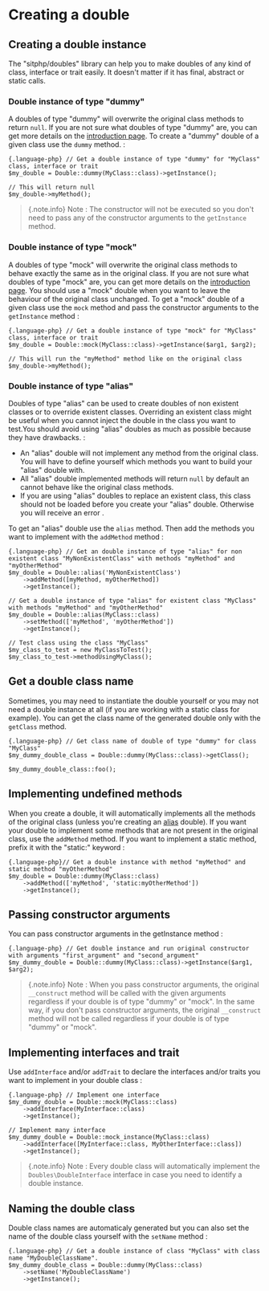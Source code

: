 # Creating a double

## Creating a double instance
The "sitphp/doubles" library can help you to make doubles of any kind of class, interface or trait easily. It doesn't matter if it has final, abstract or static calls.

### Double instance of type "dummy"
A doubles of type "dummy" will overwrite the original class methods to return `null`. If you are not sure what doubles of type "dummy" are, you can get more details on the [introduction page](/doc/intro). To create a "dummy" double of a given class use the `dummy` method.  :
    
    {.language-php} // Get a double instance of type "dummy" for "MyClass" class, interface or trait 
    $my_double = Double::dummy(MyClass::class)->getInstance();

    // This will return null
    $my_double->myMethod();
        
> {.note.info} Note : The constructor will not be executed so you don't need to pass any of the constructor arguments to the `getInstance` method.
        
### Double instance of type "mock"
A doubles of type "mock" will overwrite the original class methods to behave exactly the same as in the original class. If you are not sure what doubles of type "mock" are, you can get more details on the [introduction page](/doc/intro). You should use a "mock" double when you want to leave the behaviour of the original class unchanged. To get a "mock" double of a given class use the `mock` method and pass the constructor arguments to the `getInstance` method :
            
    {.language-php} // Get a double instance of type "mock" for "MyClass" class, interface or trait
    $my_double = Double::mock(MyClass::class)->getInstance($arg1, $arg2);
    
    // This will run the "myMethod" method like on the original class
    $my_double->myMethod();

        
### Double instance of type "alias"          
Doubles of type "alias" can be used to create doubles of non existent classes or to override existent classes. Overriding an existent class might be useful when you cannot inject the double in the class you want to test.You should avoid using "alias" doubles as much as possible because they have drawbacks. :

- An "alias" double will not implement any method from the original class. You will have to define yourself which methods you want to build your "alias" double with.
- All "alias" double implemented methods will return `null` by default an cannot behave like the original class methods.
- If you are using "alias" doubles to replace an existent class, this class should not be loaded before you create your "alias" double. Otherwise you will receive an error .
                
To get an "alias" double use the `alias` method. Then add the methods you want to implement with the `addMethod` method :

    {.language-php} // Get an double instance of type "alias" for non existent class "MyNonExistentClass" with methods "myMethod" and "myOtherMethod"
    $my_double = Double::alias('MyNonExistentClass')
        ->addMethod([myMethod, myOtherMethod])
        ->getInstance();
    
    // Get a double instance of type "alias" for existent class "MyClass" with methods "myMethod" and "myOtherMethod"
    $my_double = Double::alias(MyClass::class)
        ->setMethod(['myMethod', 'myOtherMethod'])
        ->getInstance();

    // Test class using the class "MyClass"
    $my_class_to_test = new MyClassToTest();
    $my_class_to_test->methodUsingMyClass();

## Get a double class name
Sometimes, you may need to instantiate the double yourself or you may not need a double instance at all (if you are working with a static class for example). You can get the class name of the generated double only with the `getClass` method.
    
    {.language-php} // Get class name of double of type "dummy" for class "MyClass"
    $my_dummy_double_class = Double::dummy(MyClass::class)->getClass();
    
    $my_dummy_double_class::foo();
    
        
## Implementing undefined methods
When you create a double, it will automatically implements all the methods of the original class (unless you're creating an [alias](#double-instance-of-type-alias) double). If you want your double to implement some methods that are not present in the original class, use the `addMethod` method. If you want to implement a static method, prefix it with the "static:" keyword :
    
    {.language-php}// Get a double instance with method "myMethod" and static method "myOtherMethod"
    $my_double = Double::dummy(MyClass::class)
        ->addMethod(['myMethod', 'static:myOtherMethod'])
        ->getInstance();

## Passing constructor arguments
You can pass constructor arguments in the getInstance method :
    
    {.language-php} // Get double instance and run original constructor with arguments "first_argument" and "second_argument"
    $my_dummy_double = Double::dummy(MyClass::class)->getInstance($arg1, $arg2);
    
> {.note.info} Note : When you pass constructor arguments, the original `__construct` method will be called with the given arguments regardless if your double is of type "dummy" or "mock". In the same way, if you don't pass constructor arguments, the original `__construct` method will not be called regardless if your double is of type "dummy" or "mock".

## Implementing interfaces and trait
Use `addInterface` and/or `addTrait` to declare the interfaces and/or traits you want to implement in your double class :
    
    {.language-php} // Implement one interface
    $my_dummy_double = Double::mock(MyClass::class)
		->addInterface(MyInterface::class)
		->getInstance();

    // Implement many interface
    $my_dummy_double = Double::mock_instance(MyClass::class)
		->addInterface([MyInterface::class, MyOtherInterface::class])
		->getInstance();
    
> {.note.info} Note : Every double class will automatically implement the `Doubles\DoubleInterface` interface in case you need to identify a double instance.

## Naming the double class 
Double class names are automaticaly generated but you can also set the name of the double class yourself with the `setName` method :

    {.language-php} // Get a double instance of class "MyClass" with class name "MyDoubleClassName". 
    $my_dummy_double_class = Double::dummy(MyClass::class)
		->setName('MyDoubleClassName')
		->getInstance();
  